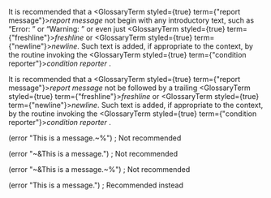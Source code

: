  



It is recommended that a <GlossaryTerm styled={true} term={"report message"}><i>report message</i></GlossaryTerm> not begin with any introductory text, such as “Error: ” or “Warning: ” or even just <GlossaryTerm styled={true} term={"freshline"}><i>freshline</i></GlossaryTerm> or <GlossaryTerm styled={true} term={"newline"}><i>newline</i></GlossaryTerm>. Such text is added, if appropriate to the context, by the routine invoking the <GlossaryTerm styled={true} term={"condition reporter"}><i>condition reporter</i></GlossaryTerm> . 



It is recommended that a <GlossaryTerm styled={true} term={"report message"}><i>report message</i></GlossaryTerm> not be followed by a trailing <GlossaryTerm styled={true} term={"freshline"}><i>freshline</i></GlossaryTerm> or <GlossaryTerm styled={true} term={"newline"}><i>newline</i></GlossaryTerm>. Such text is added, if appropriate to the context, by the routine invoking the <GlossaryTerm styled={true} term={"condition reporter"}><i>condition reporter</i></GlossaryTerm> . 



(error "This is a message.&#126;%") ; Not recommended 



(error "&#126;&amp;This is a message.") ; Not recommended 



(error "&#126;&amp;This is a message.&#126;%") ; Not recommended 



(error "This is a message.") ; Recommended instead 



